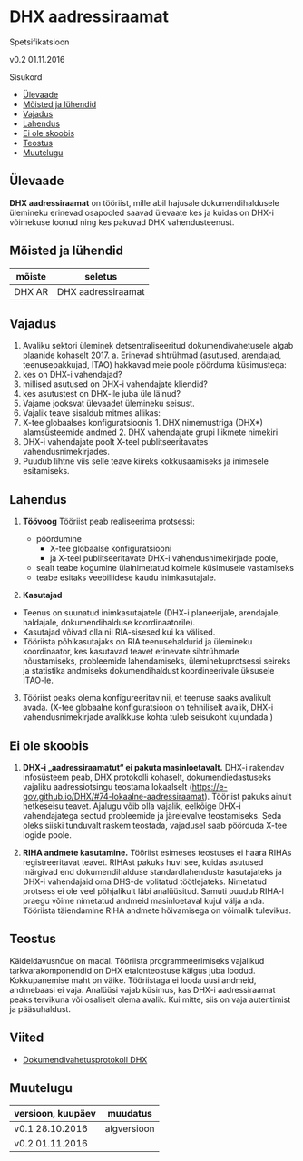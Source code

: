 
# DHX aadressiraamat

Spetsifikatsioon

v0.2 01.11.2016

Sisukord

- [Ülevaade](#ulevaade)
- [Mõisted ja lühendid](#moisted-ja-luhendid)
- [Vajadus](#vajadus)
- [Lahendus](#lahendus)
- [Ei ole skoobis](#ei-ole-skoobis)
- [Teostus](#teostus)
- [Muutelugu](#muutelugu)

## Ülevaade

__DHX aadressiraamat__ on tööriist, mille abil hajusale dokumendihaldusele ülemineku erinevad osapooled saavad ülevaate kes ja kuidas on DHX-i võimekuse loonud ning kes pakuvad DHX vahendusteenust.

## Mõisted ja lühendid

| mõiste | seletus |
|--------|---------|
| DHX AR | DHX aadressiraamat |

## Vajadus

1. Avaliku sektori üleminek detsentraliseeritud dokumendivahetusele algab plaanide kohaselt 2017. a. Erinevad sihtrühmad (asutused, arendajad, teenusepakkujad, ITAO) hakkavad meie poole pöörduma küsimustega:
  1. kes on DHX-i vahendajad?
  2. millised asutused on DHX-i vahendajate kliendid?
  3. kes asutustest on DHX-ile juba üle läinud?
2. Vajame jooksvat ülevaadet ülemineku seisust.
3. Vajalik teave sisaldub mitmes allikas:
  1. X-tee globaalses konfiguratsioonis
    1. DHX nimemustriga (DHX*) alamsüsteemide andmed
    2. DHX vahendajate grupi liikmete nimekiri
  2. DHX-i vahendajate poolt X-teel publitseeritavates vahendusnimekirjades.
4. Puudub lihtne viis selle teave kiireks kokkusaamiseks ja inimesele esitamiseks.

## Lahendus

1. __Töövoog__ Tööriist peab realiseerima protsessi:
   - pöördumine
      - X-tee globaalse konfiguratsiooni
      - ja X-teel publitseeritavate DHX-i vahendusnimekirjade poole,
   - sealt teabe kogumine ülalnimetatud kolmele küsimusele vastamiseks
   - teabe esitaks veebiliidese kaudu inimkasutajale.

2. __Kasutajad__
  - Teenus on suunatud inimkasutajatele (DHX-i planeerijale, arendajale, haldajale, dokumendihalduse koordinaatorile).
  - Kasutajad võivad olla nii RIA-sisesed kui ka välised.
  - Tööriista põhikasutajaks on RIA teenusehaldurid ja ülemineku koordinaator, kes kasutavad teavet erinevate sihtrühmade nõustamiseks, probleemide lahendamiseks, üleminekuprotsessi seireks ja statistika andmiseks dokumendihaldust koordineerivale üksusele ITAO-le.
  
3. Tööriist peaks olema konfigureeritav nii, et teenuse saaks avalikult avada. (X-tee globaalne konfiguratsioon on tehniliselt avalik, DHX-i vahendusnimekirjade avalikkuse kohta tuleb seisukoht kujundada.)

## Ei ole skoobis

1. __DHX-i „aadressiraamatut“ ei pakuta masinloetavalt.__ DHX-i rakendav infosüsteem peab, DHX protokolli kohaselt, dokumendiedastuseks vajaliku aadressiotsingu teostama lokaalselt (https://e-gov.github.io/DHX/#74-lokaalne-aadressiraamat).
Tööriist pakuks ainult hetkeseisu teavet. Ajalugu võib olla vajalik, eelkõige DHX-i vahendajatega seotud probleemide ja järelevalve teostamiseks. Seda oleks siiski tunduvalt raskem teostada, vajadusel saab pöörduda X-tee logide poole.

2. __RIHA andmete kasutamine.__ Tööriist esimeses teostuses ei haara RIHAs registreeritavat teavet. RIHAst pakuks huvi see, kuidas asutused märgivad end dokumendihalduse standardlahenduste kasutajateks ja DHX-i vahendajaid oma DHS-de volitatud töötlejateks. Nimetatud protsess ei ole veel põhjalikult läbi analüüsitud. Samuti puudub RIHA-l praegu võime nimetatud andmeid masinloetaval kujul välja anda. Tööriista täiendamine RIHA andmete hõivamisega on võimalik tulevikus.

## Teostus

Käideldavusnõue on madal.
Tööriista programmeerimiseks vajalikud tarkvarakomponendid on DHX etalonteostuse käigus juba loodud. Kokkupanemise maht on väike.
Tööriistaga ei looda uusi andmeid, andmebaasi ei vaja.
Analüüsi vajab küsimus, kas DHX-i aadressiraamat peaks tervikuna või osaliselt olema avalik. Kui mitte, siis on vaja autentimist ja pääsuhaldust.

## Viited

- [Dokumendivahetusprotokoll DHX](https://e-gov.github.io/DHX/)

## Muutelugu

| versioon, kuupäev | muudatus |
|-------------------|----------|
| v0.1 28.10.2016   | algversioon |
| v0.2 01.11.2016   |   |

